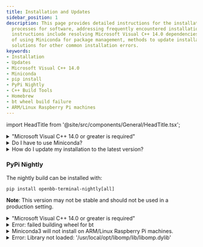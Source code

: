 ```yaml
---
title: Installation and Updates
sidebar_position: 1
description: This page provides detailed instructions for the installation and updating processes for the OpenBB SDK, provides detailed instructions for the installation and updating
  processes for software, addressing frequently encountered installation issues. These
  instructions include resolving Microsoft Visual C++ 14.0 dependencies, benefits
  of using Miniconda for package management, methods to update installations, and
  solutions for other common installation errors.
keywords:
- Installation
- Updates
- Microsoft Visual C++ 14.0
- Miniconda
- pip install
- PyPi Nightly
- C++ Build Tools
- Homebrew
- bt wheel build failure
- ARM/Linux Raspberry Pi machines
---
```


import HeadTitle from '@site/src/components/General/HeadTitle.tsx';

<HeadTitle title="Installation and Updates - Faqs | OpenBB SDK Docs" />

<details><summary>"Microsoft Visual C++ 14.0 or greater is required"</summary>

Download and install [C++ Build Tools](https://visualstudio.microsoft.com/visual-cpp-build-tools/), restart the machine, then try again.

![image](https://github.com/OpenBB-finance/OpenBBTerminal/assets/85772166/ceb57be0-6dae-42f2-aca6-bf62ce7d6135)

![image](https://github.com/OpenBB-finance/OpenBBTerminal/assets/85772166/f8aef8fc-a080-4164-bd36-460714ec44f3)

</details>

<details><summary>Do I have to use Miniconda?</summary>

There are certain dependencies which are sourced exclusively from the `conda-forge` directory. Other virtual environment managers, such a `venv`, may not solve the environment properly, resulting in failed package installations or incorrect builds. We highly recommend using Miniconda as the Python virtual environment manager for installing the OpenBB SDK.

</details>

<details><summary>How do I update my installation to the latest version?</summary>

The code is constantly being updated with new features and bug fixes. The process for updating will vary by the installation type:

- For a `pip` installation, when a new version is published: `pip install --upgrade openbb[all]`
- Upgrade a cloned version of the GitHub repo with:

```console
git fetch
git pull
poetry install -E all
```

**Notes:** If the cloned repository is a fork, pull from: `git pull origin main`, or, `git pull origin develop`. If there are changes locally to the files that conflict with the incoming changes from GitHub, stash them before pulling from main with `git stash`.

</details>

### PyPi Nightly

The nightly build can be installed with:

```console
pip install openbb-terminal-nightly[all]
```

**Note**: This version may not be stable and should not be used in a production setting.

<details><summary>"Microsoft Visual C++ 14.0 or greater is required"</summary>

Download and install [C++ Build Tools](https://visualstudio.microsoft.com/visual-cpp-build-tools/), restart the machine, then try again.

</details>

<details><summary>Error: failed building wheel for bt</summary>

There may be an additional message that is printed from this error, stating: "Microsoft Visual C++ 14.0 or greater is required. Get it with "Microsoft C++ Build Tools".

Download and install it. [https://visualstudio.microsoft.com/visual-cpp-build-tools/](https://visualstudio.microsoft.com/visual-cpp-build-tools/)

Mac and Linux users may also encounter a similar error because a C++ compiler is not installed. Install Homebrew:

```console
/bin/bash -c "$(curl -fsSL https://raw.githubusercontent.com/Homebrew/install/HEAD/install.sh)"
```

Then run:

```console
brew install gcc
brew install cmake
```

Additionally, Mac users should install Rosetta:

```console
softwareupdate --install-rosetta
```

</details>

<details><summary>Miniconda3 will not install on ARM/Linux Raspberry Pi machines.</summary>

Refer to this issue on the Conda [GitHub](https://github.com/conda/conda/issues/10723) page.

</details>

<details><summary>Error: Library not loaded: '/usr/local/opt/libomp/lib/libomp.dylib'</summary>

This error is resolved by installing libomp from Homebrew:

```console
brew install libomp
```

</details>
